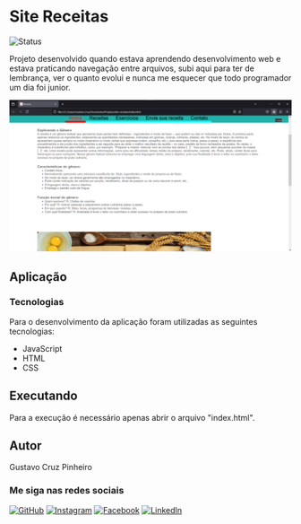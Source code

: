 # Site Receitas

![Status](http://img.shields.io/static/v1?label=Status&message=Finalizado&color=GREEN&style=for-the-badge)

Projeto desenvolvido quando estava aprendendo desenvolvimento web e estava praticando navegação entre arquivos, subi aqui para ter de lembrança, ver o quanto evolui e nunca me esquecer que todo programador um dia foi junior. 

![Demonstração da Aplicação](./img/demo.png)

## Aplicação
### Tecnologias

Para o desenvolvimento da aplicação foram utilizadas as seguintes tecnologias:

* JavaScript
* HTML
* CSS

## Executando

Para a execução é necessário apenas abrir o arquivo "index.html".

## Autor

Gustavo Cruz Pinheiro

### Me siga nas redes sociais

<a href="https://github.com/Gustavo-Cruz-Pinheiro">![GitHub](https://img.shields.io/badge/github-%23121011.svg?style=for-the-badge&logo=github&logoColor=white)</a>
<a href="https://www.instagram.com/gusttavo.cruz_">![Instagram](https://img.shields.io/badge/Instagram-%23E4405F.svg?style=for-the-badge&logo=Instagram&logoColor=white)</a>
<a href="https://www.facebook.com/gustavocruzpinheiro">![Facebook](https://img.shields.io/badge/Facebook-%231877F2.svg?style=for-the-badge&logo=Facebook&logoColor=white)</a>
<a href="https://www.linkedin.com/in/gustavo-cruz-pinheiro-61b852217/">![LinkedIn](https://img.shields.io/badge/linkedin-%230077B5.svg?style=for-the-badge&logo=linkedin&logoColor=white)</a>
